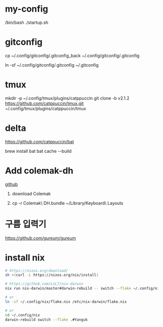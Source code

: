 # my-config

/bin/bash ./startup.sh

# gitconfig

cp ~/.config/gitconfig/.gitconfig_back ~/.config/gitconfig/.gitconfig

ln -sf ~/.config/gitconfig/.gitconfig ~/.gitconfig

# tmux

mkdir -p ~/.config/tmux/plugins/catppuccin
git clone -b v2.1.2 https://github.com/catppuccin/tmux.git ~/.config/tmux/plugins/catppuccin/tmux

# delta

https://github.com/catppuccin/bat

brew install bat
bat cache --build

# Add colemak-dh

[github](https://github.com/ColemakMods/mod-dh)

1. download Colemak

2. cp -r Colemak\ DH.bundle ~/Library/Keyboard\ Layouts

# 구름 입력기

https://github.com/gureum/gureum

# install nix

```bash
# https://nixos.org/download/
sh <(curl -L https://nixos.org/nix/install)

# https://github.com/LnL7/nix-darwin
nix run nix-darwin/master#darwin-rebuild -- switch --flake ~/.config/nix#Yanguk

# or
ln -sf ~/.config/nix/flake.nix /etc/nix-darwin/flake.nix

# or
cd ~/.config/nix
darwin-rebuild switch --flake .#Yanguk
```
